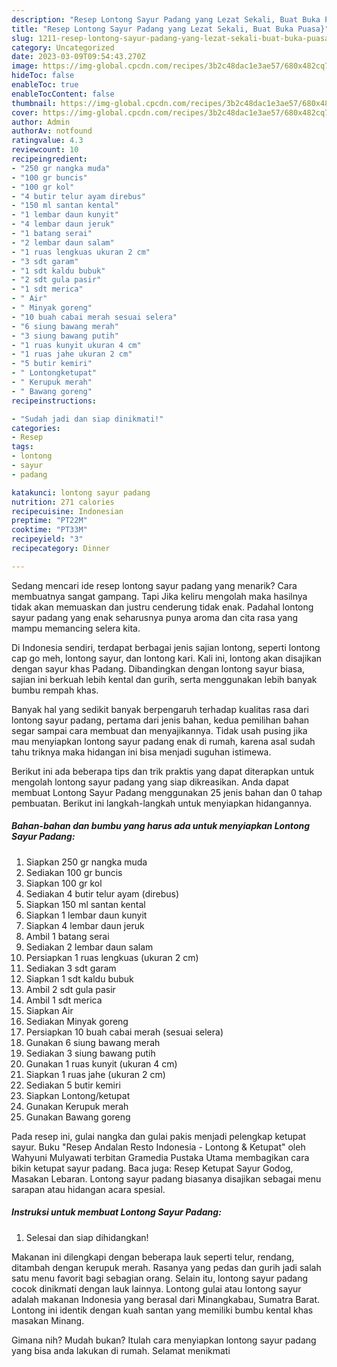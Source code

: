 ```yaml
---
description: "Resep Lontong Sayur Padang yang Lezat Sekali, Buat Buka Puasa}"
title: "Resep Lontong Sayur Padang yang Lezat Sekali, Buat Buka Puasa}"
slug: 1211-resep-lontong-sayur-padang-yang-lezat-sekali-buat-buka-puasa
category: Uncategorized
date: 2023-03-09T09:54:43.270Z
image: https://img-global.cpcdn.com/recipes/3b2c48dac1e3ae57/680x482cq70/lontong-sayur-padang-foto-resep-utama.jpg
hideToc: false
enableToc: true
enableTocContent: false
thumbnail: https://img-global.cpcdn.com/recipes/3b2c48dac1e3ae57/680x482cq70/lontong-sayur-padang-foto-resep-utama.jpg
cover: https://img-global.cpcdn.com/recipes/3b2c48dac1e3ae57/680x482cq70/lontong-sayur-padang-foto-resep-utama.jpg
author: Admin
authorAv: notfound
ratingvalue: 4.3
reviewcount: 10
recipeingredient:
- "250 gr nangka muda"
- "100 gr buncis"
- "100 gr kol"
- "4 butir telur ayam direbus"
- "150 ml santan kental"
- "1 lembar daun kunyit"
- "4 lembar daun jeruk"
- "1 batang serai"
- "2 lembar daun salam"
- "1 ruas lengkuas ukuran 2 cm"
- "3 sdt garam"
- "1 sdt kaldu bubuk"
- "2 sdt gula pasir"
- "1 sdt merica"
- " Air"
- " Minyak goreng"
- "10 buah cabai merah sesuai selera"
- "6 siung bawang merah"
- "3 siung bawang putih"
- "1 ruas kunyit ukuran 4 cm"
- "1 ruas jahe ukuran 2 cm"
- "5 butir kemiri"
- " Lontongketupat"
- " Kerupuk merah"
- " Bawang goreng"
recipeinstructions:

- "Sudah jadi dan siap dinikmati!"
categories:
- Resep
tags:
- lontong
- sayur
- padang

katakunci: lontong sayur padang 
nutrition: 271 calories
recipecuisine: Indonesian
preptime: "PT22M"
cooktime: "PT33M"
recipeyield: "3"
recipecategory: Dinner

---
```



Sedang mencari ide resep lontong sayur padang yang menarik? Cara membuatnya sangat gampang. Tapi Jika keliru mengolah maka hasilnya tidak akan memuaskan dan justru cenderung tidak enak. Padahal lontong sayur padang yang enak seharusnya punya aroma dan cita rasa yang mampu memancing selera kita.


Di Indonesia sendiri, terdapat berbagai jenis sajian lontong, seperti lontong cap go meh, lontong sayur, dan lontong kari. Kali ini, lontong akan disajikan dengan sayur khas Padang. Dibandingkan dengan lontong sayur biasa, sajian ini berkuah lebih kental dan gurih, serta menggunakan lebih banyak bumbu rempah khas.

Banyak hal yang sedikit banyak berpengaruh terhadap kualitas rasa dari lontong sayur padang, pertama dari jenis bahan, kedua pemilihan bahan segar sampai cara membuat dan menyajikannya. Tidak usah pusing jika mau menyiapkan lontong sayur padang enak di rumah, karena asal sudah tahu triknya maka hidangan ini bisa menjadi suguhan istimewa.


Berikut ini ada beberapa tips dan trik praktis yang dapat diterapkan untuk mengolah lontong sayur padang yang siap dikreasikan. Anda dapat membuat Lontong Sayur Padang menggunakan 25 jenis bahan dan 0 tahap pembuatan. Berikut ini langkah-langkah untuk menyiapkan hidangannya.

<!--inarticleads1-->

##### Bahan-bahan dan bumbu yang harus ada untuk menyiapkan Lontong Sayur Padang:

1. Siapkan 250 gr nangka muda
1. Sediakan 100 gr buncis
1. Siapkan 100 gr kol
1. Sediakan 4 butir telur ayam (direbus)
1. Siapkan 150 ml santan kental
1. Siapkan 1 lembar daun kunyit
1. Siapkan 4 lembar daun jeruk
1. Ambil 1 batang serai
1. Sediakan 2 lembar daun salam
1. Persiapkan 1 ruas lengkuas (ukuran 2 cm)
1. Sediakan 3 sdt garam
1. Siapkan 1 sdt kaldu bubuk
1. Ambil 2 sdt gula pasir
1. Ambil 1 sdt merica
1. Siapkan  Air
1. Sediakan  Minyak goreng
1. Persiapkan 10 buah cabai merah (sesuai selera)
1. Gunakan 6 siung bawang merah
1. Sediakan 3 siung bawang putih
1. Gunakan 1 ruas kunyit (ukuran 4 cm)
1. Siapkan 1 ruas jahe (ukuran 2 cm)
1. Sediakan 5 butir kemiri
1. Siapkan  Lontong/ketupat
1. Gunakan  Kerupuk merah
1. Gunakan  Bawang goreng


Pada resep ini, gulai nangka dan gulai pakis menjadi pelengkap ketupat sayur. Buku &#34;Resep Andalan Resto Indonesia - Lontong &amp; Ketupat&#34; oleh Wahyuni Mulyawati terbitan Gramedia Pustaka Utama membagikan cara bikin ketupat sayur padang. Baca juga: Resep Ketupat Sayur Godog, Masakan Lebaran. Lontong sayur padang biasanya disajikan sebagai menu sarapan atau hidangan acara spesial. 

<!--inarticleads2-->

##### Instruksi untuk membuat Lontong Sayur Padang:


1. Selesai dan siap dihidangkan!

Makanan ini dilengkapi dengan beberapa lauk seperti telur, rendang, ditambah dengan kerupuk merah. Rasanya yang pedas dan gurih jadi salah satu menu favorit bagi sebagian orang. Selain itu, lontong sayur padang cocok dinikmati dengan lauk lainnya. Lontong gulai atau lontong sayur adalah makanan Indonesia yang berasal dari Minangkabau, Sumatra Barat. Lontong ini identik dengan kuah santan yang memiliki bumbu kental khas masakan Minang. 

Gimana nih? Mudah bukan? Itulah cara menyiapkan lontong sayur padang yang bisa anda lakukan di rumah. Selamat menikmati
